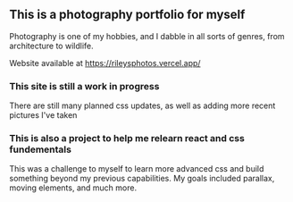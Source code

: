 ## This is a photography portfolio for myself

Photography is one of my hobbies, and I dabble in all sorts of genres, from architecture to wildlife.

Website available at https://rileysphotos.vercel.app/

### This site is still a work in progress

There are still many planned css updates, as well as adding more recent pictures I've taken

### This is also a project to help me relearn react and css fundementals

This was a challenge to myself to learn more advanced css and build something beyond my previous capabilities.
My goals included parallax, moving elements, and much more.

